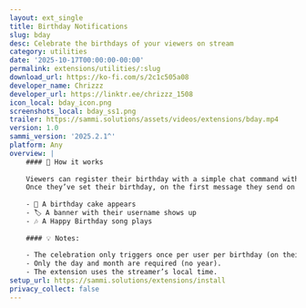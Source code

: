 ```yaml
---
layout: ext_single
title: Birthday Notifications
slug: bday
desc: Celebrate the birthdays of your viewers on stream
category: utilities
date: '2025-10-17T00:00:00-00:00'
permalink: extensions/utilities/:slug
download_url: https://ko-fi.com/s/2c1c505a08
developer_name: Chrizzz
developer_url: https://linktr.ee/chrizzz_1508
icon_local: bday_icon.png
screenshots_local: bday_ss1.png
trailer: https://sammi.solutions/assets/videos/extensions/bday.mp4
version: 1.0
sammi_version: '2025.2.1^'
platform: Any
overview: |
    #### 📅 How it works
    
    Viewers can register their birthday with a simple chat command with !setbday <day>.<month> (you can also change this to <month>.<day>. in the settings.
    Once they’ve set their birthday, on the first message they send on their special day, a celebration will automatically trigger on stream:
    
    - 🍰 A birthday cake appears
    - 🏷️ A banner with their username shows up
    - 🎶 A Happy Birthday song plays
    
    #### 💡 Notes:
    
    - The celebration only triggers once per user per birthday (on their first message).
    - Only the day and month are required (no year).
    - The extension uses the streamer’s local time.
setup_url: https://sammi.solutions/extensions/install
privacy_collect: false
---
```

